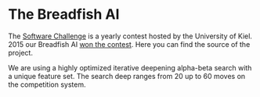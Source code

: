 # The Breadfish AI

The [Software Challenge](https://www.diwish.de/newsarchiv/erfolgreich-abgefischt-gewinner-im-programmier-wettbewerb-software-challenge-der-uni-kiel-stehen-fest.html) is a yearly contest hosted by the University of Kiel. 
2015 our Breadfish AI [won the contest](https://www.uni-kiel.de/pressemeldungen/index.php?pmid=2015-215-software-challenge-gewinner&pr=1). 
Here you can find the source of the project.

We are using a highly optimized iterative deepening alpha-beta search with a unique feature set. The search deep ranges from 20 up to 60 moves on the competition system.
